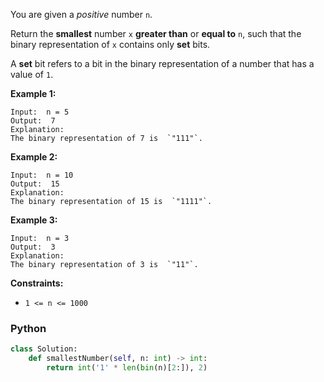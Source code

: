 You are given a  _positive_  number  `n`.

Return the  **smallest**  number  `x`  **greater than**  or  **equal to**  `n`, such that the binary representation
of  `x`  contains only  **set**  bits.

A  **set**  bit refers to a bit in the binary representation of a number that has a value of  `1`.

**Example 1:**

```
Input:  n = 5
Output:  7
Explanation:
The binary representation of 7 is  `"111"`.
```

**Example 2:**

```
Input:  n = 10
Output:  15
Explanation:
The binary representation of 15 is  `"1111"`.
```

**Example 3:**

```
Input:  n = 3
Output:  3
Explanation:
The binary representation of 3 is  `"11"`.
```

**Constraints:**

- `1 <= n <= 1000`

### Python

```python
class Solution:
    def smallestNumber(self, n: int) -> int:
        return int('1' * len(bin(n)[2:]), 2)
```